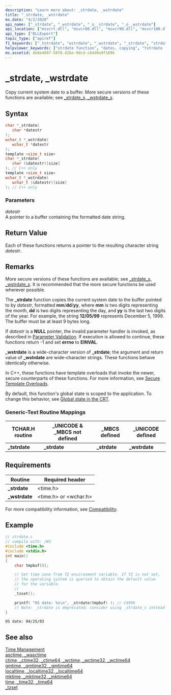 ```yaml
---
description: "Learn more about: _strdate, _wstrdate"
title: "_strdate, _wstrdate"
ms.date: "4/2/2020"
api_name: ["_strdate", "_wstrdate", "_o__strdate", "_o__wstrdate"]
api_location: ["msvcrt.dll", "msvcr80.dll", "msvcr90.dll", "msvcr100.dll", "msvcr100_clr0400.dll", "msvcr110.dll", "msvcr110_clr0400.dll", "msvcr120.dll", "msvcr120_clr0400.dll", "ucrtbase.dll", "api-ms-win-crt-time-l1-1-0.dll", "api-ms-win-crt-private-l1-1-0.dll"]
api_type: ["DLLExport"]
topic_type: ["apiref"]
f1_keywords: ["_tstrdate", "wstrdate", "_wstrdate", "_strdate", "strdate"]
helpviewer_keywords: ["strdate function", "dates, copying", "tstrdate function", "_wstrdate function", "wstrdate function", "_strdate function", "_tstrdate function", "copying dates"]
ms.assetid: de8e4097-58f8-42ba-9dcd-cb4d9a9f1696
---
```

# _strdate, _wstrdate

Copy current system date to a buffer. More secure versions of these functions are available; see [_strdate_s, _wstrdate_s](strdate-s-wstrdate-s.md).

## Syntax

```C
char *_strdate(
   char *datestr
);
wchar_t *_wstrdate(
   wchar_t *datestr
);
template <size_t size>
char *_strdate(
   char (&datestr)[size]
); // C++ only
template <size_t size>
wchar_t *_wstrdate(
   wchar_t (&datestr)[size]
); // C++ only
```

### Parameters

*datestr*<br/>
A pointer to a buffer containing the formatted date string.

## Return Value

Each of these functions returns a pointer to the resulting character string *datestr*.

## Remarks

More secure versions of these functions are available; see [_strdate_s, _wstrdate_s](strdate-s-wstrdate-s.md). It is recommended that the more secure functions be used wherever possible.

The **_strdate** function copies the current system date to the buffer pointed to by *datestr*, formatted **mm**/**dd**/**yy**, where **mm** is two digits representing the month, **dd** is two digits representing the day, and **yy** is the last two digits of the year. For example, the string **12/05/99** represents December 5, 1999. The buffer must be at least 9 bytes long.

If *datestr* is a **NULL** pointer, the invalid parameter handler is invoked, as described in [Parameter Validation](../../c-runtime-library/parameter-validation.md). If execution is allowed to continue, these functions return -1 and set **errno** to **EINVAL**.

**_wstrdate** is a wide-character version of **_strdate**; the argument and return value of **_wstrdate** are wide-character strings. These functions behave identically otherwise.

In C++, these functions have template overloads that invoke the newer, secure counterparts of these functions. For more information, see [Secure Template Overloads](../../c-runtime-library/secure-template-overloads.md).

By default, this function's global state is scoped to the application. To change this behavior, see [Global state in the CRT](../global-state.md).

### Generic-Text Routine Mappings

|TCHAR.H routine|_UNICODE & _MBCS not defined|_MBCS defined|_UNICODE defined|
|---------------------|------------------------------------|--------------------|-----------------------|
|**_tstrdate**|**_strdate**|**_strdate**|**_wstrdate**|

## Requirements

|Routine|Required header|
|-------------|---------------------|
|**_strdate**|\<time.h>|
|**_wstrdate**|\<time.h> or \<wchar.h>|

For more compatibility information, see [Compatibility](../../c-runtime-library/compatibility.md).

## Example

```C
// strdate.c
// compile with: /W3
#include <time.h>
#include <stdio.h>
int main()
{
    char tmpbuf[9];

    // Set time zone from TZ environment variable. If TZ is not set,
    // the operating system is queried to obtain the default value
    // for the variable.
    //
    _tzset();

    printf( "OS date: %s\n", _strdate(tmpbuf) ); // C4996
    // Note: _strdate is deprecated; consider using _strdate_s instead
}
```

```Output
OS date: 04/25/03
```

## See also

[Time Management](../../c-runtime-library/time-management.md)<br/>
[asctime, _wasctime](asctime-wasctime.md)<br/>
[ctime, _ctime32, _ctime64, _wctime, _wctime32, _wctime64](ctime-ctime32-ctime64-wctime-wctime32-wctime64.md)<br/>
[gmtime, _gmtime32, _gmtime64](gmtime-gmtime32-gmtime64.md)<br/>
[localtime, _localtime32, _localtime64](localtime-localtime32-localtime64.md)<br/>
[mktime, _mktime32, _mktime64](mktime-mktime32-mktime64.md)<br/>
[time, _time32, _time64](time-time32-time64.md)<br/>
[_tzset](tzset.md)<br/>
